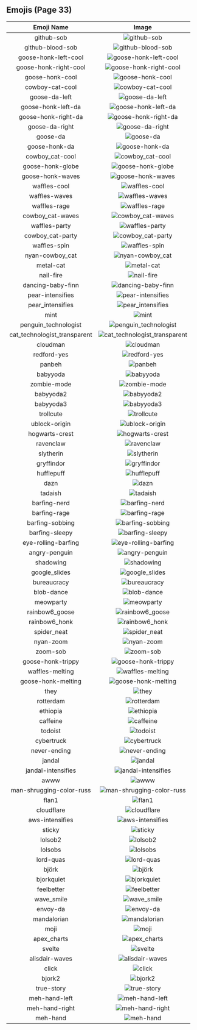 
  ## Emojis (Page 33)
  |Emoji Name|Image|
  | :-: | :-: |
  |github-sob| ![github-sob](/output/github-sob.png)|
  |github-blood-sob| ![github-blood-sob](/output/github-blood-sob.png)|
  |goose-honk-left-cool| ![goose-honk-left-cool](/output/goose-honk-left-cool.png)|
  |goose-honk-right-cool| ![goose-honk-right-cool](/output/goose-honk-right-cool.png)|
  |goose-honk-cool| ![goose-honk-cool](/output/goose-honk-cool)|
  |cowboy-cat-cool| ![cowboy-cat-cool](/output/cowboy-cat-cool.png)|
  |goose-da-left| ![goose-da-left](/output/goose-da-left.png)|
  |goose-honk-left-da| ![goose-honk-left-da](/output/goose-honk-left-da.png)|
  |goose-honk-right-da| ![goose-honk-right-da](/output/goose-honk-right-da.png)|
  |goose-da-right| ![goose-da-right](/output/goose-da-right.png)|
  |goose-da| ![goose-da](/output/goose-da)|
  |goose-honk-da| ![goose-honk-da](/output/goose-honk-da)|
  |cowboy_cat-cool| ![cowboy_cat-cool](/output/cowboy_cat-cool)|
  |goose-honk-globe| ![goose-honk-globe](/output/goose-honk-globe.gif)|
  |goose-honk-waves| ![goose-honk-waves](/output/goose-honk-waves.gif)|
  |waffles-cool| ![waffles-cool](/output/waffles-cool.png)|
  |waffles-waves| ![waffles-waves](/output/waffles-waves.gif)|
  |waffles-rage| ![waffles-rage](/output/waffles-rage.png)|
  |cowboy_cat-waves| ![cowboy_cat-waves](/output/cowboy_cat-waves.gif)|
  |waffles-party| ![waffles-party](/output/waffles-party.gif)|
  |cowboy_cat-party| ![cowboy_cat-party](/output/cowboy_cat-party.gif)|
  |waffles-spin| ![waffles-spin](/output/waffles-spin.gif)|
  |nyan-cowboy_cat| ![nyan-cowboy_cat](/output/nyan-cowboy_cat.gif)|
  |metal-cat| ![metal-cat](/output/metal-cat.png)|
  |nail-fire| ![nail-fire](/output/nail-fire.png)|
  |dancing-baby-finn| ![dancing-baby-finn](/output/dancing-baby-finn.gif)|
  |pear-intensifies| ![pear-intensifies](/output/pear-intensifies.gif)|
  |pear_intensifies| ![pear_intensifies](/output/pear_intensifies)|
  |mint| ![mint](/output/mint.png)|
  |penguin_technologist| ![penguin_technologist](/output/penguin_technologist.png)|
  |cat_technologist_transparent| ![cat_technologist_transparent](/output/cat_technologist_transparent.png)|
  |cloudman| ![cloudman](/output/cloudman.png)|
  |redford-yes| ![redford-yes](/output/redford-yes.gif)|
  |panbeh| ![panbeh](/output/panbeh.png)|
  |babyyoda| ![babyyoda](/output/babyyoda.png)|
  |zombie-mode| ![zombie-mode](/output/zombie-mode.gif)|
  |babyyoda2| ![babyyoda2](/output/babyyoda2.png)|
  |babyyoda3| ![babyyoda3](/output/babyyoda3.jpg)|
  |trollcute| ![trollcute](/output/trollcute.png)|
  |ublock-origin| ![ublock-origin](/output/ublock-origin.png)|
  |hogwarts-crest| ![hogwarts-crest](/output/hogwarts-crest.png)|
  |ravenclaw| ![ravenclaw](/output/ravenclaw.png)|
  |slytherin| ![slytherin](/output/slytherin.png)|
  |gryffindor| ![gryffindor](/output/gryffindor.png)|
  |hufflepuff| ![hufflepuff](/output/hufflepuff.png)|
  |dazn| ![dazn](/output/dazn.png)|
  |tadaish| ![tadaish](/output/tadaish.png)|
  |barfing-nerd| ![barfing-nerd](/output/barfing-nerd.png)|
  |barfing-rage| ![barfing-rage](/output/barfing-rage.png)|
  |barfing-sobbing| ![barfing-sobbing](/output/barfing-sobbing.png)|
  |barfing-sleepy| ![barfing-sleepy](/output/barfing-sleepy.png)|
  |eye-rolling-barfing| ![eye-rolling-barfing](/output/eye-rolling-barfing.png)|
  |angry-penguin| ![angry-penguin](/output/angry-penguin.png)|
  |shadowing| ![shadowing](/output/shadowing.jpg)|
  |google_slides| ![google_slides](/output/google_slides.png)|
  |bureaucracy| ![bureaucracy](/output/bureaucracy.png)|
  |blob-dance| ![blob-dance](/output/blob-dance.gif)|
  |meowparty| ![meowparty](/output/meowparty.gif)|
  |rainbow6_goose| ![rainbow6_goose](/output/rainbow6_goose.png)|
  |rainbow6_honk| ![rainbow6_honk](/output/rainbow6_honk)|
  |spider_neat| ![spider_neat](/output/spider_neat.gif)|
  |nyan-zoom| ![nyan-zoom](/output/nyan-zoom.gif)|
  |zoom-sob| ![zoom-sob](/output/zoom-sob.png)|
  |goose-honk-trippy| ![goose-honk-trippy](/output/goose-honk-trippy.gif)|
  |waffles-melting| ![waffles-melting](/output/waffles-melting.gif)|
  |goose-honk-melting| ![goose-honk-melting](/output/goose-honk-melting.gif)|
  |they| ![they](/output/they.jpg)|
  |rotterdam| ![rotterdam](/output/rotterdam.png)|
  |ethiopia| ![ethiopia](/output/ethiopia.png)|
  |caffeine| ![caffeine](/output/caffeine.png)|
  |todoist| ![todoist](/output/todoist.png)|
  |cybertruck| ![cybertruck](/output/cybertruck.png)|
  |never-ending| ![never-ending](/output/never-ending.png)|
  |jandal| ![jandal](/output/jandal.jpg)|
  |jandal-intensifies| ![jandal-intensifies](/output/jandal-intensifies.gif)|
  |awww| ![awww](/output/awww.png)|
  |man-shrugging-color-russ| ![man-shrugging-color-russ](/output/man-shrugging-color-russ.png)|
  |flan1| ![flan1](/output/flan1.png)|
  |cloudflare| ![cloudflare](/output/cloudflare.png)|
  |aws-intensifies| ![aws-intensifies](/output/aws-intensifies.gif)|
  |sticky| ![sticky](/output/sticky.jpg)|
  |lolsob2| ![lolsob2](/output/lolsob2.png)|
  |lolsobs| ![lolsobs](/output/lolsobs)|
  |lord-quas| ![lord-quas](/output/lord-quas.gif)|
  |björk| ![björk](/output/björk.png)|
  |bjorkquiet| ![bjorkquiet](/output/bjorkquiet.png)|
  |feelbetter| ![feelbetter](/output/feelbetter.gif)|
  |wave_smile| ![wave_smile](/output/wave_smile.gif)|
  |envoy-da| ![envoy-da](/output/envoy-da.png)|
  |mandalorian| ![mandalorian](/output/mandalorian.jpg)|
  |moji| ![moji](/output/moji.png)|
  |apex_charts| ![apex_charts](/output/apex_charts.png)|
  |svelte| ![svelte](/output/svelte.png)|
  |alisdair-waves| ![alisdair-waves](/output/alisdair-waves.gif)|
  |click| ![click](/output/click.gif)|
  |bjork2| ![bjork2](/output/bjork2.png)|
  |true-story| ![true-story](/output/true-story.png)|
  |meh-hand-left| ![meh-hand-left](/output/meh-hand-left.png)|
  |meh-hand-right| ![meh-hand-right](/output/meh-hand-right.png)|
  |meh-hand| ![meh-hand](/output/meh-hand)|
  